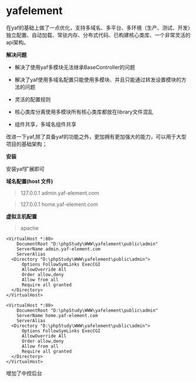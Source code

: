 # yafelement
在yaf的基础上做了一点优化，支持多域名、多平台、多环境（生产、测试、开发）独立配置、自动加载、常驻内存、分布式代码、已构建核心类库、一个非常灵活的api架构。

**解决问题**

- 解决了使用yaf多模块无法继承BaseController的问题

- 解决了yaf使用多域名配置只能使用多模块、并且只能通过转发设置模块的方法的问题

- 灵活的配置规则

- 核心类库分离使用多模块所有核心类库都放在library文件混乱

- 组件共享，多域名组件共享

改进一下yaf,除了具备yaf的功能之外，更加拥有更加强大的能力，可以用于大型项目的基础架构；

**安装**

安装yaf扩展即可

**域名配置(host 文件)**

> 127.0.0.1      admin.yaf-element.com

> 127.0.0.1      home.yaf-element.com


**虚拟主机配置**

> apache 

```
<VirtualHost *:80>
    DocumentRoot "D:\phpStudy\WWW\yafelement\public\admin"
    ServerName admin.yaf-element.com
    ServerAlias 
  <Directory "D:\phpStudy\WWW\yafelement\public\admin">
      Options FollowSymLinks ExecCGI
      AllowOverride All
      Order allow,deny
      Allow from all
      Require all granted
  </Directory>
</VirtualHost>
```


```
<VirtualHost *:80>
    DocumentRoot "D:\phpStudy\WWW\yafelement\public\admin"
    ServerName home.yaf-element.com
    ServerAlias 
  <Directory "D:\phpStudy\WWW\yafelement\public\admin">
      Options FollowSymLinks ExecCGI
      AllowOverride All
      Order allow,deny
      Allow from all
      Require all granted
  </Directory>
</VirtualHost>
```

增加了中控后台

